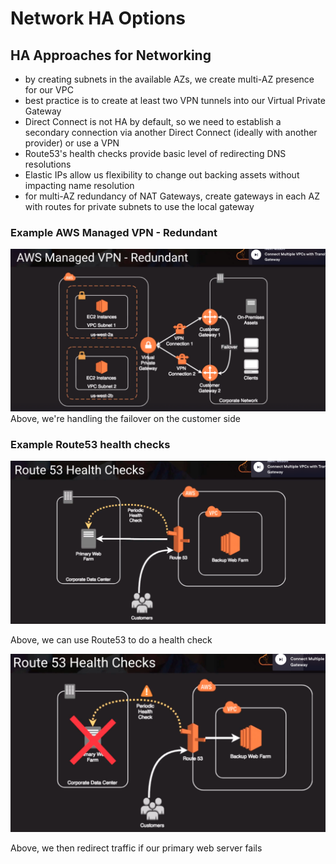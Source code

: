 # Network HA Options

## HA Approaches for Networking
- by creating subnets in the available AZs, we create multi-AZ presence for our VPC
- best practice is to create at least two VPN tunnels into our Virtual Private Gateway
- Direct Connect is not HA by default, so we need to establish a secondary connection via another Direct Connect (ideally with another provider) or use a VPN
- Route53's health checks provide basic level of redirecting DNS resolutions
- Elastic IPs allow us flexibility to change out backing assets without impacting name resolution
- for multi-AZ redundancy of NAT Gateways, create gateways in each AZ with routes for private subnets to use the local gateway

### Example AWS Managed VPN - Redundant
![alt text](aws_managed_vpn_redundant.png)
Above,
we're handling the failover on the customer side

### Example Route53 health checks
![alt text](route53_healthcheck.png)

Above,
we can use Route53 to do a health check 

![alt text](route53_healthcheck_fail.png)

Above, 
we then redirect traffic if our primary web server fails